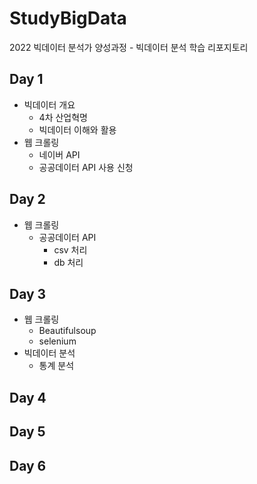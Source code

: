 # StudyBigData
2022 빅데이터 분석가 양성과정 - 빅데이터 분석 학습 리포지토리

## Day 1
- 빅데이터 개요
  - 4차 산업혁명
  - 빅데이터 이해와 활용
- 웹 크롤링
  - 네이버 API
  - 공공데이터 API 사용 신청

## Day 2
- 웹 크롤링
  - 공공데이터 API
    - csv 처리
    - db 처리

## Day 3
- 웹 크롤링
  - Beautifulsoup
  - selenium
- 빅데이터 분석
  - 통계 분석

## Day 4

## Day 5

## Day 6
